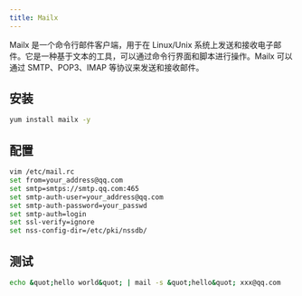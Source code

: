 ```yaml
---
title: Mailx
---
```

Mailx 是一个命令行邮件客户端，用于在 Linux/Unix 系统上发送和接收电子邮件。它是一种基于文本的工具，可以通过命令行界面和脚本进行操作。Mailx 可以通过 SMTP、POP3、IMAP 等协议来发送和接收邮件。


## 安装

```bash
yum install mailx -y
```
## 配置

```bash
vim /etc/mail.rc
set from=your_address@qq.com
set smtp=smtps://smtp.qq.com:465
set smtp-auth-user=your_address@qq.com
set smtp-auth-password=your_passwd
set smtp-auth=login
set ssl-verify=ignore
set nss-config-dir=/etc/pki/nssdb/
```

## 测试
```bash
echo &quot;hello world&quot; | mail -s &quot;hello&quot; xxx@qq.com
```


